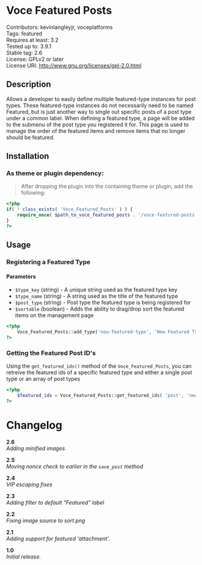 Voce Featured Posts
==================

Contributors: kevinlangleyjr, voceplatforms  
Tags: featured  
Requires at least: 3.2  
Tested up to: 3.9.1  
Stable tag: 2.6  
License: GPLv2 or later  
License URI: http://www.gnu.org/licenses/gpl-2.0.html

## Description
Allows a developer to easily define multiple featured-type instances for post types. These featured-type instances do not necessarily need to be named Featured, but is just another way to single out specific posts of a post type under a common label.
When defining a featured type, a page will be added to the submenu of the post type you registered it for. This page is used to manage the order of the featured items and remove items that no longer should be featured.

## Installation

### As theme or plugin dependency:
> After dropping the plugin into the containing theme or plugin, add the following:

```php
<?php
if( ! class_exists( 'Voce_Featured_Posts' ) ) {
	require_once( $path_to_voce_featured_posts . '/voce-featured-posts.php' );
}
?>
```

## Usage

### Registering a Featured Type

#### Parameters
* ```$type_key``` (string) - A unique string used as the featured type key
* ```$type_name``` (string) - A string used as the title of the featured type
* ```$post_type``` (string) - Post type the featured type is being registered for
* ```$sortable``` (boolean) - Adds the ability to drag/drop sort the featured items on the management page

```php
<?php
	Voce_Featured_Posts::add_type('new-featured-type', 'New Featured Type', 'post', )
?>
```

### Getting the Featured Post ID's
Using the ```get_featured_ids()``` method of the ```Voce_Featured_Posts```, you can retreive the featured ids of a specific featured type and either a single post type or an array of post types

```php
<?php
	$featured_ids = Voce_Featured_Posts::get_featured_ids( 'post', 'new-featured-type' );
?>
```

# Changelog

**2.6**  
*Adding minified images*

**2.5**  
*Moving nonce check to earlier in the `save_post` method*

**2.4**  
*VIP escaping fixes*

**2.3**  
*Adding filter to default "Featured" label*

**2.2**  
*Fixing image source to sort.png*

**2.1**  
*Adding support for featured 'attachment'.*

**1.0**  
*Initial release.*
